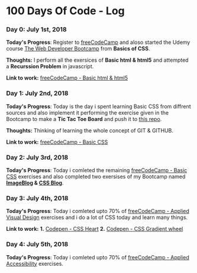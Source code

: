 # 100 Days Of Code - Log

### Day 0: July 1st, 2018

**Today's Progress**: Register to [freeCodeCamp](https://www.freecodecamp.org/) and aloso started the Udemy course [The Web Developer Bootcamp](https://www.udemy.com/the-web-developer-bootcamp) from **Basics of CSS**.

**Thoughts:** I perform all the exersices of **Basic html & html5** and attempted a **Recurssion Problem** in javascript.

**Link to work:** [freeCodeCamp - Basic html & html5](https://learn.freecodecamp.org/responsive-web-design/basic-html-and-html5)

### Day 1: July 2nd, 2018

**Today's Progress**: Today is the day i spent learning Basic CSS from diffrent sources and also implement it performing the exercise given in the Bootcamp to make a **Tic Tac Toe Board** and push it to [this repo](https://github.com/Crazzi-Boii/the-web-developer-bootcamp).

**Thoughts:** Thinking of learning the whole concept of GIT & GITHUB.

**Link to work:** [freeCodeCamp - Basic CSS](https://learn.freecodecamp.org/responsive-web-design/basic-css)

### Day 2: July 3rd, 2018

**Today's Progress**: Today i comleted the remaining [freeCodeCamp - Basic CSS](https://learn.freecodecamp.org/responsive-web-design/basic-css) exercises and also completed two exersises of my Bootcamp named **[ImageBlog](https://github.com/Crazzi-Boii/the-web-developer-bootcamp/tree/master/Solutions/ImageBlog) & [CSS Blog](https://github.com/Crazzi-Boii/the-web-developer-bootcamp/tree/master/Solutions/CSS%20Blog)**.

### Day 3: July 4th, 2018

**Today's Progress**: Today i comleted upto 70% of [freeCodeCamp - Applied Visual Design](https://learn.freecodecamp.org/responsive-web-design/applied-visual-design) exercises and i do a lot of CSS today and learn many things.

**Link to work:** 
**1.** [Codepen - CSS Heart](https://codepen.io/crzzzi_boii/pen/QxRXgB)
**2.** [Codepen - CSS Gradient wheel](https://codepen.io/crzzzi_boii/pen/xzNmLL)

### Day 4: July 5th, 2018

**Today's Progress**: Today i comleted upto 70% of [freeCodeCamp - Applied Accessibility](https://learn.freecodecamp.org/responsive-web-design/applied-accessibility) exercises.
